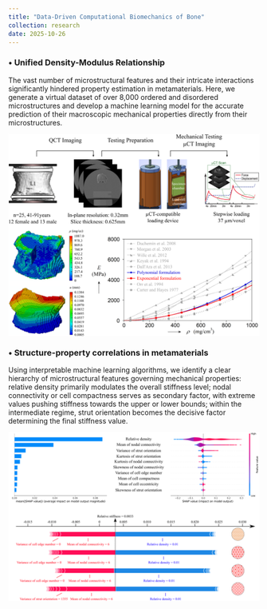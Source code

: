 ```yaml
---
title: "Data-Driven Computational Biomechanics of Bone"
collection: research
date: 2025-10-26
---
```


### •  Unified Density-Modulus Relationship

The vast number of microstructural features and their intricate interactions significantly hindered property estimation in metamaterials. Here, we generate a virtual dataset of over 8,000 ordered and disordered microstructures and develop a machine learning model for the accurate prediction of their macroscopic mechanical properties directly from their microstructures.

<img src='../images/Research_Bone_1.png' style='display:block; margin: 10px auto; width:900px;'>

### •  Structure-property correlations in metamaterials

Using interpretable machine learning algorithms, we identify a clear hierarchy of microstructural features governing mechanical properties: relative density primarily modulates the overall stiffness level; nodal connectivity or cell compactness serves as secondary factor, with extreme values pushing stiffness towards the upper or lower bounds; within the intermediate regime, strut orientation becomes the decisive factor determining the final stiffness value.

<img src='../images/Research_Data_Correlation.png' style='display:block; margin: 10px auto; width:900px;'>
